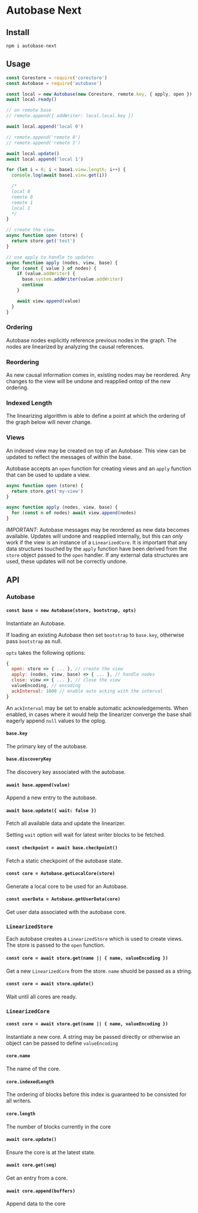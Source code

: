 # Autobase Next

## Install

`npm i autobase-next`

## Usage

```js
const Corestore = require('corestore')
const Autobase = require('autobase')

const local = new Autobase(new Corestore, remote.key, { apply, open })
await local.ready()

// on remote base
// remote.append({ addWriter: local.local.key })

await local.append('local 0')

// remote.append('remote 0')
// remote.append('remote 1')

await local.update()
await local.append('local 1')

for (let i = 0; i < base1.view.length; i++) {
  console.log(await base1.view.get(i))

  /*
  local 0
  remote 0
  remote 1
  local 1
  */
}

// create the view
async function open (store) {
  return store.get('test')
}

// use apply to handle to updates
async function apply (nodes, view, base) {
  for (const { value } of nodes) {
    if (value.addWriter) {
      base.system.addWriter(value.addWriter)
      continue
    }

    await view.append(value)
  }  
}
```

### Ordering

Autobase nodes explicitly reference previous nodes in the graph. The nodes are linearized by analyzing the causal references.

### Reordering

As new causal information comes in, existing nodes may be reordered. Any changes to the view will be undone and reapplied ontop of the new ordering.

### Indexed Length

The linearizing algorithm is able to define a point at which the ordering of the graph below will never change.

### Views

An indexed view may be created on top of an Autobase. This view can be updated to reflect the messages of within the base.

Autobase accepts an `open` function for creating views and an `apply` function that can be used to update a view.

```js
async function open (store) {
  return store.get('my-view')
}
```

```js
async function apply (nodes, view, base) {
  for (const n of nodes) await view.append(nodes)
}
```

*IMPORTANT*: Autobase messages may be reordered as new data becomes available. Updates will undone and reapplied internally, but this can _only_ work if the view is an instance of a `LinearizedCore`. It is important that any data structures touched by the `apply` function have been derived from the `store` object passed to the `open` handler. If any external data structures are used, these updates will not be correctly undone.

## API

### Autobase

#### `const base = new Autobase(store, bootstrap, opts)`

Instantiate an Autobase.

If loading an existing Autobase then set `bootstrap` to `base.key`, otherwise pass `bootstrap` as null.

`opts` takes the following options:

```js
{
  open: store => { ... }, // create the view
  apply: (nodes, view, base) => { ... }, // handle nodes
  close: view => { ... }, // close the view
  valueEncoding, // encoding
  ackInterval: 1000 // enable auto acking with the interval
}
```

An `ackInterval` may be set to enable automatic acknowledgements. When enabled, in cases where it would help the linearizer converge the base shall eagerly append `null` values to the oplog.

#### `base.key`

The primary key of the autobase.

#### `base.discoveryKey`

The discovery key associated with the autobase.

#### `await base.append(value)`

Append a new entry to the autobase.

#### `await base.update({ wait: false })`

Fetch all available data and update the linearizer.

Setting `wait` option will wait for latest writer blocks to be fetched.

#### `const checkpoint = await base.checkpoint()`

Fetch a static checkpoint of the autobase state.

#### `const core = Autobase.getLocalCore(store)`

Generate a local core to be used for an Autobase.

#### `const userData = Autobase.getUserData(core)`

Get user data associated with the autobase core.

### `LinearizedStore`

Each autobase creates a `LinearizedStore` which is used to create views. The store is passed to the `open` function.

#### `const core = await store.get(name || { name, valueEncoding })`

Get a new `LinearizedCore` from the store. `name` shuold be passed as a string.

#### `const core = await store.update()`

Wait until all cores are ready.

### `LinearizedCore`

#### `const core = await store.get(name || { name, valueEncoding })`

Instantiate a new core. A string may be passed directly or otherwise an object can be passed to define `valueEncoding`

#### `core.name`

The name of the core.

#### `core.indexedLength`

The ordering of blocks before this index is guaranteed to be consisted for all writers.

#### `core.length`

The number of blocks currently in the core

#### `await core.update()`

Ensure the core is at the latest state.

#### `await core.get(seq)`

Get an entry from a core.

#### `await core.append(buffers)`

Append data to the core
